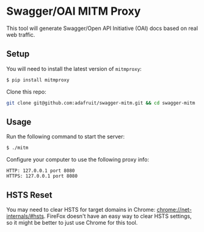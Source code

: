 # Swagger/OAI MITM Proxy

This tool will generate Swagger/Open API Initiative (OAI) docs based
on real web traffic.

## Setup

You will need to install the latest version of `mitmproxy`:

```sh
$ pip install mitmproxy
```

Clone this repo:

```sh
git clone git@github.com:adafruit/swagger-mitm.git && cd swagger-mitm
```

## Usage

Run the following command to start the server:

```sh
$ ./mitm
```

Configure your computer to use the following proxy info:

```
HTTP: 127.0.0.1 port 8080
HTTPS: 127.0.0.1 port 8080
```

## HSTS Reset

You may need to clear HSTS for target domains in Chrome: [chrome://net-internals/#hsts](chrome://net-internals/#hsts). FireFox
doesn't have an easy way to clear HSTS settings, so it might be better to just use Chrome for this tool.

